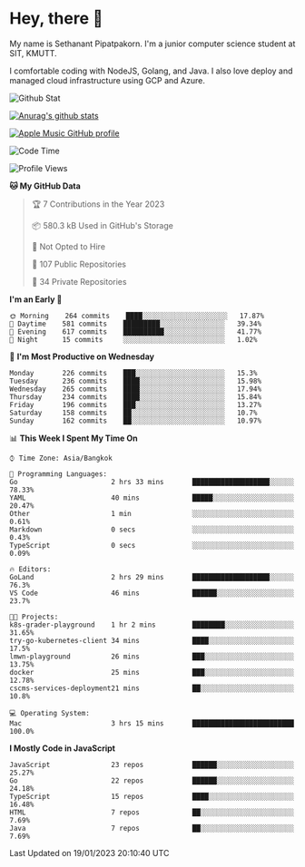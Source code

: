# Hey, there 🙌
My name is Sethanant Pipatpakorn. I'm a junior computer science student at SIT, KMUTT.

I comfortable coding with NodeJS, Golang, and Java. I also love deploy and managed cloud infrastructure using GCP and Azure.

![Github Stat](https://github-profile-summary-cards.vercel.app/api/cards/profile-details?username=thetkpark&theme=dracula)

[![Anurag's github stats](https://github-readme-stats.vercel.app/api?username=thetkpark&count_private=true&show_icons=true&theme=tokyonight)](https://github.com/anuraghazra/github-readme-stats)

[![Apple Music GitHub profile](https://apple-music-github-profile.rayriffy.com/theme/light.svg?uid=000347.6120fcbefcb74cd59d65c108cc315787.1333)](https://github.com/rayriffy/apple-music-github-profile)

<!--START_SECTION:waka-->
![Code Time](http://img.shields.io/badge/Code%20Time-960%20hrs%2021%20mins-blue)

![Profile Views](http://img.shields.io/badge/Profile%20Views-0-blue)

**🐱 My GitHub Data** 

> 🏆 7 Contributions in the Year 2023
 > 
> 📦 580.3 kB Used in GitHub's Storage 
 > 
> 🚫 Not Opted to Hire
 > 
> 📜 107 Public Repositories 
 > 
> 🔑 34 Private Repositories  
 > 
**I'm an Early 🐤** 

```text
🌞 Morning    264 commits    ████░░░░░░░░░░░░░░░░░░░░░   17.87% 
🌆 Daytime    581 commits    █████████░░░░░░░░░░░░░░░░   39.34% 
🌃 Evening    617 commits    ██████████░░░░░░░░░░░░░░░   41.77% 
🌙 Night      15 commits     ░░░░░░░░░░░░░░░░░░░░░░░░░   1.02%

```
📅 **I'm Most Productive on Wednesday** 

```text
Monday       226 commits    ███░░░░░░░░░░░░░░░░░░░░░░   15.3% 
Tuesday      236 commits    ████░░░░░░░░░░░░░░░░░░░░░   15.98% 
Wednesday    265 commits    ████░░░░░░░░░░░░░░░░░░░░░   17.94% 
Thursday     234 commits    ████░░░░░░░░░░░░░░░░░░░░░   15.84% 
Friday       196 commits    ███░░░░░░░░░░░░░░░░░░░░░░   13.27% 
Saturday     158 commits    ██░░░░░░░░░░░░░░░░░░░░░░░   10.7% 
Sunday       162 commits    ██░░░░░░░░░░░░░░░░░░░░░░░   10.97%

```


📊 **This Week I Spent My Time On** 

```text
⌚︎ Time Zone: Asia/Bangkok

💬 Programming Languages: 
Go                       2 hrs 33 mins       ███████████████████░░░░░░   78.33% 
YAML                     40 mins             █████░░░░░░░░░░░░░░░░░░░░   20.47% 
Other                    1 min               ░░░░░░░░░░░░░░░░░░░░░░░░░   0.61% 
Markdown                 0 secs              ░░░░░░░░░░░░░░░░░░░░░░░░░   0.43% 
TypeScript               0 secs              ░░░░░░░░░░░░░░░░░░░░░░░░░   0.09%

🔥 Editors: 
GoLand                   2 hrs 29 mins       ███████████████████░░░░░░   76.3% 
VS Code                  46 mins             ██████░░░░░░░░░░░░░░░░░░░   23.7%

🐱‍💻 Projects: 
k8s-grader-playground    1 hr 2 mins         ████████░░░░░░░░░░░░░░░░░   31.65% 
try-go-kubernetes-client 34 mins             ████░░░░░░░░░░░░░░░░░░░░░   17.5% 
lmwn-playground          26 mins             ███░░░░░░░░░░░░░░░░░░░░░░   13.75% 
docker                   25 mins             ███░░░░░░░░░░░░░░░░░░░░░░   12.78% 
cscms-services-deployment21 mins             ██░░░░░░░░░░░░░░░░░░░░░░░   10.8%

💻 Operating System: 
Mac                      3 hrs 15 mins       █████████████████████████   100.0%

```

**I Mostly Code in JavaScript** 

```text
JavaScript               23 repos            ██████░░░░░░░░░░░░░░░░░░░   25.27% 
Go                       22 repos            ██████░░░░░░░░░░░░░░░░░░░   24.18% 
TypeScript               15 repos            ████░░░░░░░░░░░░░░░░░░░░░   16.48% 
HTML                     7 repos             ██░░░░░░░░░░░░░░░░░░░░░░░   7.69% 
Java                     7 repos             ██░░░░░░░░░░░░░░░░░░░░░░░   7.69%

```



 Last Updated on 19/01/2023 20:10:40 UTC
<!--END_SECTION:waka-->
